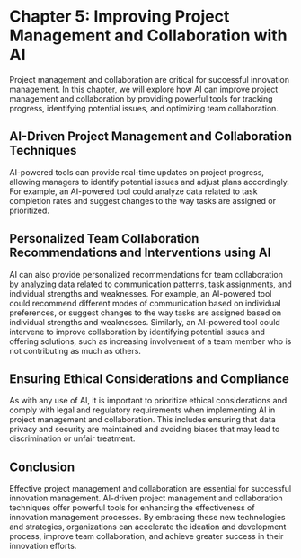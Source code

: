 Chapter 5: Improving Project Management and Collaboration with AI
=================================================================

Project management and collaboration are critical for successful innovation management. In this chapter, we will explore how AI can improve project management and collaboration by providing powerful tools for tracking progress, identifying potential issues, and optimizing team collaboration.

AI-Driven Project Management and Collaboration Techniques
---------------------------------------------------------

AI-powered tools can provide real-time updates on project progress, allowing managers to identify potential issues and adjust plans accordingly. For example, an AI-powered tool could analyze data related to task completion rates and suggest changes to the way tasks are assigned or prioritized.

Personalized Team Collaboration Recommendations and Interventions using AI
--------------------------------------------------------------------------

AI can also provide personalized recommendations for team collaboration by analyzing data related to communication patterns, task assignments, and individual strengths and weaknesses. For example, an AI-powered tool could recommend different modes of communication based on individual preferences, or suggest changes to the way tasks are assigned based on individual strengths and weaknesses. Similarly, an AI-powered tool could intervene to improve collaboration by identifying potential issues and offering solutions, such as increasing involvement of a team member who is not contributing as much as others.

Ensuring Ethical Considerations and Compliance
----------------------------------------------

As with any use of AI, it is important to prioritize ethical considerations and comply with legal and regulatory requirements when implementing AI in project management and collaboration. This includes ensuring that data privacy and security are maintained and avoiding biases that may lead to discrimination or unfair treatment.

Conclusion
----------

Effective project management and collaboration are essential for successful innovation management. AI-driven project management and collaboration techniques offer powerful tools for enhancing the effectiveness of innovation management processes. By embracing these new technologies and strategies, organizations can accelerate the ideation and development process, improve team collaboration, and achieve greater success in their innovation efforts.
